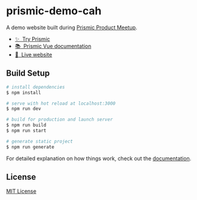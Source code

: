 # prismic-demo-cah

A demo website built during [Prismic Product Meetup](https://shows.prismic.io/product-meetup).

- [✨ &nbsp;Try Prismic](https://prismic.io/pricing?utm_campaign=devexp&utm_source=github&utm_medium=demotwitch)
- [📚 &nbsp;Prismic Vue documentation](https://prismic.io/docs/technologies/vuejs?utm_campaign=devexp&utm_source=github&utm_medium=demotwitch)
- [🚀 &nbsp;Live website](https://prismic-demo-cah.netlify.app)

## Build Setup

```bash
# install dependencies
$ npm install

# serve with hot reload at localhost:3000
$ npm run dev

# build for production and launch server
$ npm run build
$ npm run start

# generate static project
$ npm run generate
```

For detailed explanation on how things work, check out the [documentation](https://nuxtjs.org).

## License

[MIT License](./LICENSE)
